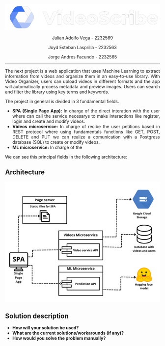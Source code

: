 <div align="center">

<div align=center>

![Logo](./FrontEnd/src/images/Logo.png)

</div>

Julian Adolfo Vega - 2232569

Joyd Esteban Lasprilla - 2232563

Jorge Andres Facundo - 2232565

---

<div align ="justify">

The next project is a web application that uses Machine Learning to extract information from videos and organize them in an easy-to-use library. With Video Organizer, users can upload videos in different formats and the app will automatically process metadata and preview images. Users can search and filter the library using key terms and keywords.

The project in general is divided in 3 fundamental fields.

* **SPA (Single Page App):** In charge of the direct interation with the user where can call the service necesarys to make interactions like register, login and create and modify videos.
* **Videos microservice:** In charge of recibe the user petitions based in REST protocol where using fundamentals functions like GET, POST, DELETE and PUT we can realize a comunication with a Postgress database (SQL) to create or modify videos.
* **ML microservice:** In charge of the 

We can see this principal fields in the following architecture:

## Architecture

<div align=center>

![Architecture](./Images/Architecture.png)

</div>

## Solution description

* **How will your solution be used?**
* **What are the current solutions/workarounds (if any)?**
* **How would you solve the problem manually?**

<div>

</div>
